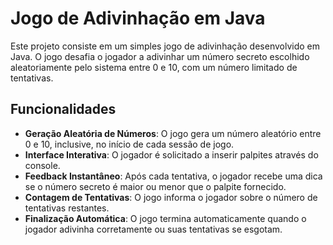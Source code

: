 <h1>Jogo de Adivinhação em Java</h1>

Este projeto consiste em um simples jogo de adivinhação desenvolvido em Java. O jogo desafia o jogador a adivinhar um número secreto escolhido aleatoriamente pelo sistema entre 0 e 10, com um número limitado de tentativas.


## Funcionalidades

- **Geração Aleatória de Números**: O jogo gera um número aleatório entre 0 e 10, inclusive, no início de cada sessão de jogo.
- **Interface Interativa**: O jogador é solicitado a inserir palpites através do console.
- **Feedback Instantâneo**: Após cada tentativa, o jogador recebe uma dica se o número secreto é maior ou menor que o palpite fornecido.
- **Contagem de Tentativas**: O jogo informa o jogador sobre o número de tentativas restantes.
- **Finalização Automática**: O jogo termina automaticamente quando o jogador adivinha corretamente ou suas tentativas se esgotam.
